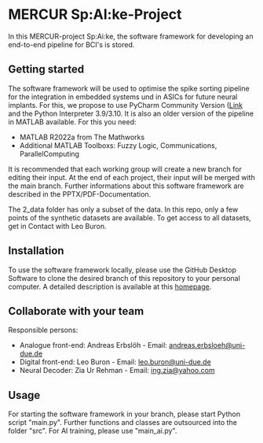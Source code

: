# MERCUR Sp:AI:ke-Project
In this MERCUR-project Sp:Ai:ke, the software framework for developing an end-to-end pipeline for BCI's is stored.

## Getting started
The software framework will be used to optimise the spike sorting pipeline for the integration in embedded systems und in ASICs for future neural implants. For this, we propose to use PyCharm Community Version ([Link](https://www.jetbrains.com/de-de/pycharm/download/#section=windows) and the Python Interpreter 3.9/3.10. 
It is also an older version of the pipeline in MATLAB available. For this you need:
- MATLAB R2022a from The Mathworks
- Additional MATLAB Toolboxs: Fuzzy Logic, Communications, ParallelComputing 

It is recommended that each working group will create a new branch for editing their input. At the end of each project, their input will be merged with the main branch. Further informations about this software framework are described in the PPTX/PDF-Documentation.

The 2_data folder has only a subset of the data. In this repo, only a few points of the synthetic datasets are available. To get access to all datasets, get in Contact with Leo Buron.

## Installation
To use the software framework locally, please use the GitHub Desktop Software to clone the desired branch of this repository to your personal computer. A detailed description is available at this [homepage](https://www.devopszones.com/2020/08/how-to-use-github-desktop-with-gitlab.html).

## Collaborate with your team
Responsible persons:
- Analogue front-end: Andreas Erbslöh - Email: andreas.erbsloeh@uni-due.de
- Digital front-end: Leo Buron - Email: leo.buron@uni-due.de
- Neural Decoder: Zia Ur Rehman - Email: ing.zia@yahoo.com

## Usage
For starting the software framework in your branch, please start Python script "main.py". Further functions and classes are outsourced into the folder "src". For AI training, please use "main_ai.py".
